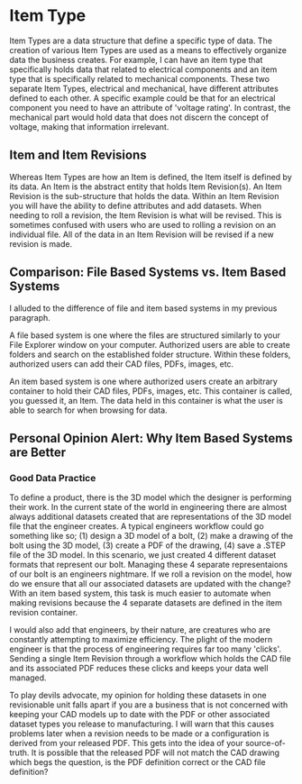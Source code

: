 # Item Type
Item Types are a data structure that define a specific type of data. The creation of various Item Types are used as a means to effectively organize data the business creates. For example, I can have an item type that specifically holds data that related to electrical components and an item type that is specifically related to mechanical components. These two separate Item Types, electrical and mechanical, have different attributes defined to each other. A specific example could be that for an electrical component you need to have an attribute of 'voltage rating'. In contrast, the mechanical part would hold data that does not discern the concept of voltage, making that information irrelevant. 

## Item and Item Revisions
Whereas Item Types are how an Item is defined, the Item itself is defined by its data. An Item is the abstract entity that holds Item Revision(s). An Item Revision is the sub-structure that holds the data. Within an Item Revision you will have the ability to define attributes and add datasets. When needing to roll a revision, the Item Revision is what will be revised. This is sometimes confused with users who are used to rolling a revision on an individual file. All of the data in an Item Revision will be revised if a new revision is made. 

## Comparison: File Based Systems vs. Item Based Systems
I alluded to the difference of file and item based systems in my previous paragraph.

A file based system is one where the files are structured similarly to your File Explorer window on your computer. Authorized users are able to create folders and search on the established folder structure. Within these folders, authorized users can add their CAD files, PDFs, images, etc. 

An item based system is one where authorized users create an arbitrary container to hold their CAD files, PDFs, images, etc. This container is called, you guessed it, an Item. The data held in this container is what the user is able to search for when browsing for data.

## Personal Opinion Alert: Why Item Based Systems are Better
### Good Data Practice
To define a product, there is the 3D model which the designer is performing their work. In the current state of the world in engineering there are almost always additional datasets created that are representations of the 3D model file that the engineer creates. A typical engineers workflow could go something like so; (1) design a 3D model of a bolt, (2) make a drawing of the bolt using the 3D model, (3) create a PDF of the drawing, (4) save a .STEP file of the 3D model. In this scenario, we just created 4 different dataset formats that represent our bolt. Managing these 4 separate representaions of our bolt is an engineers nightmare. If we roll a revision on the model, how do we ensure that all our associated datasets are updated with the change? With an item based system, this task is much easier to automate when making revisions because the 4 separate datasets are defined in the item revision container. 

I would also add that engineers, by their nature, are creatures who are constantly attempting to maximize efficiency. The plight of the modern engineer is that the process of engineering requires far too many 'clicks'. Sending a single Item Revision through a workflow which holds the CAD file and its associated PDF reduces these clicks and keeps your data well managed. 

To play devils advocate, my opinion for holding these datasets in one revisionable unit falls apart if you are a business that is not concerned with keeping your CAD models up to date with the PDF or other associated dataset types you release to manufacturing. I will warn that this causes problems later when a revision needs to be made or a configuration is derived from your released PDF. This gets into the idea of your source-of-truth. It is possible that the released PDF will not match the CAD drawing which begs the question, is the PDF definition correct or the CAD file definition?
